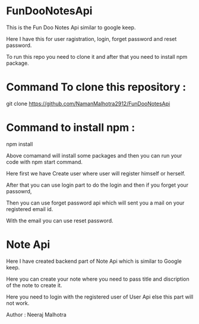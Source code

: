 # FunDooNotesApi

This is the Fun Doo Notes Api similar to google keep.

Here I have this for user ragistration, login, forget password and reset password.

To run this repo you need to clone it and after that you need to install npm package.

# Command To clone this repository : 

git clone https://github.com/NamanMalhotra2912/FunDooNotesApi

# Command to install npm :

 npm install

Above comamand will install some packages and then you can run your code with npm start command.

Here first we have Create user where user will register himself or herself.

After that you can use login part to do the login and then if you forget your passowrd,

Then you can use forget password api which will sent you a mail on your registered email id.

With the email you can use reset password.

# Note Api

Here I have created backend part of Note Api which is similar to Google keep.

Here you can create your note where you need to pass title and discription of the note to create it.

Here you need to login with the registered user of User Api else this part will not work.

Author : 
Neeraj Malhotra